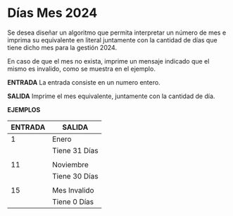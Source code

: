 # Días Mes 2024

Se desea diseñar un algoritmo que permita interpretar un número de mes e imprima su equivalente en literal juntamente con la cantidad de días que tiene dicho mes para la gestión 2024.

En caso de que el mes no exista, imprime un mensaje indicado que el mismo es invalido, como se muestra en el ejemplo.

**ENTRADA**
La entrada consiste en un numero entero.

**SALIDA**
Imprime el mes equivalente, juntamente con la cantidad de día.

**EJEMPLOS**

| ENTRADA	 |  SALIDA|
|--|--|
| 1 | Enero |
|  | Tiene 31 Días |
|  |  |
|  11| Noviembre |
|  |  Tiene 30 Días|
|  |  |
|  15| Mes Invalido |
|  |Tiene 0 Días  |
